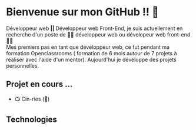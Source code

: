 
<h1> Bienvenue sur mon GitHub !! 🤝 </h1>


<p> Développeur web <strong>||</strong> Développeur web Front-End, je suis actuellement en recherche d'un poste de 🧑‍💻 développeur web ou dévelopeur web front-end 🧑‍💻 </br>
    Mes premiers pas en tant que développeur web, ce fut pendant ma formation Openclassrooms ( formation de 6 mois autour de 7 projets à réaliser avec l'aide d'un mentor). Aujourd'hui je développe des projets personnelles.
</p> 

<h2> Projet en cours ...</h2>

<ul>
  <li>📺 Cin-ries (📂)</li>
</ul>

<h2> Technologies </h2>

